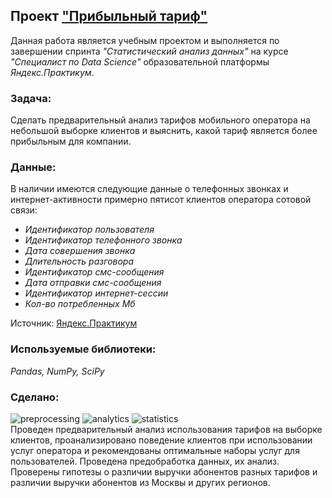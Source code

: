 ## Проект ["Прибыльный тариф"](https://github.com/maresin/yandex_practicum/blob/main/Profitable%20Tariff/calls_notebook.ipynb)
Данная работа является учебным проектом и выполняется по завершении спринта _"Статистический анализ данных"_ на курсе _"Специалист по Data Science"_ образовательной платформы _Яндекс.Практикум_. 
### Задача:
Сделать предварительный анализ тарифов мобильного оператора на небольшой выборке клиентов и выяснить, какой тариф является более прибыльным для компании.
### Данные:
В наличии имеются следующие данные о телефонных звонках и интернет-активности примерно пятисот клиентов оператора сотовой связи:  
- _Идентификатор пользователя_
- _Идентификатор телефонного звонка_
- _Дата совершения звонка_
- _Длительность разговора_
- _Идентификатор смс-сообщения_
- _Дата отправки смс-сообщения_
- _Идентификатор интернет-сессии_
- _Кол-во потребленных Мб_

Источник: [Яндекс.Практикум](https://practicum.yandex.ru/data-scientist/)
### Используемые библиотеки:
*Pandas, NumPy, SciPy*
### Сделано:  
![preprocessing](https://img.shields.io/badge/-preprocessing-D0F4F6?style=flat) ![analytics](https://img.shields.io/badge/-analytics-E2E0FB?style=flat) ![statistics](https://img.shields.io/badge/-statistics-C4EBB7?style=flat)  
Проведен предварительный анализ использования тарифов на выборке клиентов, проанализировано поведение клиентов при использовании услуг оператора и рекомендованы оптимальные наборы услуг для пользователей. Проведена предобработка данных, их анализ. Проверены гипотезы о различии выручки абонентов разных тарифов и различии выручки абонентов из Москвы и других регионов.
